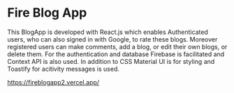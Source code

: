 # Fire Blog App

This BlogApp is developed with React.js which enables Authenticated users, who can also signed in with Google, to rate these blogs. 
Moreover registered users can make comments, add a blog, or edit their own blogs, or delete them. 
For the authentication and database Firebase is facilitated and Context API is also used. 
In addition to CSS Material UI is for styling and Toastify for acitivity messages is used.


https://fireblogapp2.vercel.app/
